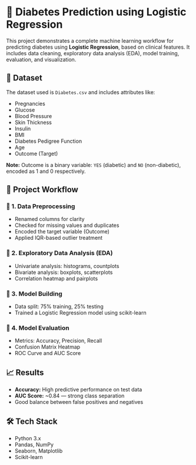 
<h1>🧠 Diabetes Prediction using Logistic Regression</h1>

<p>This project demonstrates a complete machine learning workflow for predicting diabetes using <strong>Logistic Regression</strong>, based on clinical features. It includes data cleaning, exploratory data analysis (EDA), model training, evaluation, and visualization.</p>

<h2>📁 Dataset</h2>
<p>The dataset used is <code>Diabetes.csv</code> and includes attributes like:</p>
<ul>
    <li>Pregnancies</li>
    <li>Glucose</li>
    <li>Blood Pressure</li>
    <li>Skin Thickness</li>
    <li>Insulin</li>
    <li>BMI</li>
    <li>Diabetes Pedigree Function</li>
    <li>Age</li>
    <li>Outcome (Target)</li>
</ul>
<p><strong>Note:</strong> Outcome is a binary variable: <code>YES</code> (diabetic) and <code>NO</code> (non-diabetic), encoded as 1 and 0 respectively.</p>

<h2>📌 Project Workflow</h2>

<h3>🔹 1. Data Preprocessing</h3>
<ul>
    <li>Renamed columns for clarity</li>
    <li>Checked for missing values and duplicates</li>
    <li>Encoded the target variable (Outcome)</li>
    <li>Applied IQR-based outlier treatment</li>
</ul>

<h3>🔹 2. Exploratory Data Analysis (EDA)</h3>
<ul>
    <li>Univariate analysis: histograms, countplots</li>
    <li>Bivariate analysis: boxplots, scatterplots</li>
    <li>Correlation heatmap and pairplots</li>
</ul>

<h3>🔹 3. Model Building</h3>
<ul>
    <li>Data split: 75% training, 25% testing</li>
    <li>Trained a Logistic Regression model using scikit-learn</li>
</ul>

<h3>🔹 4. Model Evaluation</h3>
<ul>
    <li>Metrics: Accuracy, Precision, Recall</li>
    <li>Confusion Matrix Heatmap</li>
    <li>ROC Curve and AUC Score</li>
</ul>

<h2>📈 Results</h2>
<ul>
    <li><strong>Accuracy:</strong> High predictive performance on test data</li>
    <li><strong>AUC Score:</strong> ~0.84 — strong class separation</li>
    <li>Good balance between false positives and negatives</li>
</ul>

<h2>🛠️ Tech Stack</h2>
<ul>
    <li>Python 3.x</li>
    <li>Pandas, NumPy</li>
    <li>Seaborn, Matplotlib</li>
    <li>Scikit-learn</li>
</ul>



</body>
</html>
